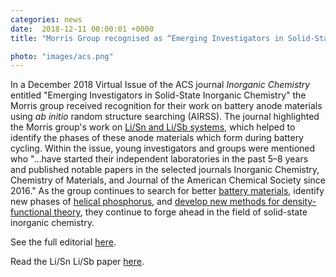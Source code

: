 ```yaml
---                                                                                                                                                                                      
categories: news                                                                                                                                                                 
date:  2018-12-11 00:00:01 +0000                                                                                                                                                        
title: "Morris Group recognised as “Emerging Investigators in Solid-State Inorganic Chemistry” in ACS Virtual Issue"

photo: "images/acs.png"
---            
```



In a December 2018 Virtual Issue of the ACS journal *Inorganic Chemistry* entitled "Emerging Investigators in Solid-State Inorganic Chemistry" the Morris group received recognition for their work on battery anode materials using *ab initio* random structure searching (AIRSS).  The journal highlighted the Morris group's work on [Li/Sn and Li/Sb systems](https://pubs.acs.org/doi/10.1021/acs.chemmater.6b04914), which helped to identify the phases of these anode materials which form during battery cycling. Within the issue, young investigators and groups were mentioned who "...have started their independent laboratories in the past 5–8 years and published notable papers in the selected journals Inorganic Chemistry, Chemistry of Materials, and Journal of the American Chemical Society since 2016."  As the group continues to search for better [battery materials](https://pubs.acs.org/doi/10.1021/jacs.7b01398), identify new phases of [helical phosphorus](https://pubs.acs.org/doi/10.1021/jacs.8b04183), and [develop new methods for density-functional theory](https://pubs.acs.org/doi/10.1021/acs.jpca.8b03481), they continue to forge ahead in the field of solid-state inorganic chemistry. 


See the full editorial [here](https://pubs.acs.org/doi/full/10.1021/acs.inorgchem.8b03382).

Read the Li/Sn Li/Sb paper [here](https://pubs.acs.org/doi/10.1021/acs.chemmater.6b04914).
